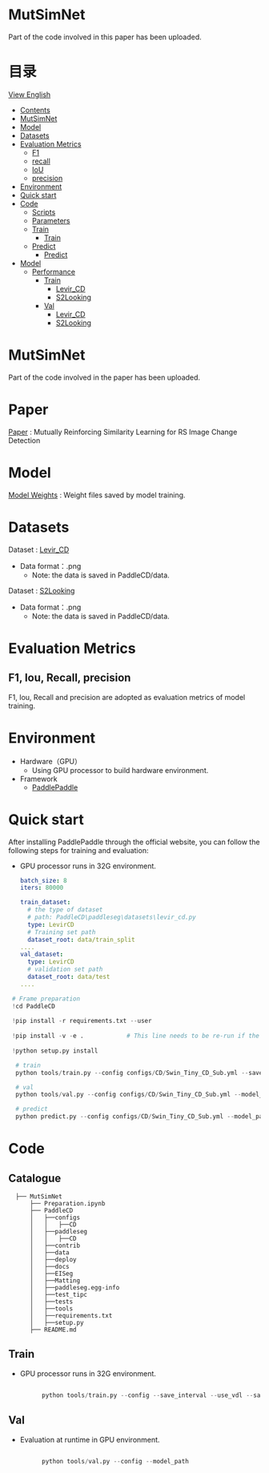 # MutSimNet
Part of the code involved in this paper has been uploaded.

# 目录

[View English](./README.md)

<!-- TOC -->

- [Contents](#Contents)
- [MutSimNet](#MutSimNet)
- [Model](#Model)
- [Datasets](#Datasets)
- [Evaluation Metrics](#Metrics)
    - [F1](#F1)
    - [recall](#recall)
    - [IoU](#IoU)
    - [precision](#precision)
- [Environment](#Environment)
- [Quick start](#start)
- [Code](#Code)
    - [Scripts](#Scripts)
    - [Parameters](#Parameters)
    - [Train](#Train)
        - [Train](#train)
    - [Predict](#Predict)
        - [Predict](#Predict)
- [Model](#Model)
    - [Performance](#Performance)
        - [Train](#Train)
            - [Levir_CD](#Training)
            - [S2Looking](#Training)
        - [Val](#Val)
            - [Levir_CD](#Verifying)
            - [S2Looking](#Verifying)
    
<!-- /TOC -->

# MutSimNet

Part of the code involved in the paper has been uploaded.

# Paper

[Paper](None) : Mutually Reinforcing Similarity Learning for RS Image Change Detection

# Model

[Model Weights]() : Weight files saved by model training.

# Datasets

Dataset : [Levir_CD](https://justchenhao.github.io/LEVIR/)

- Data format：.png
    - Note: the data is saved in PaddleCD/data.

Dataset : [S2Looking](https://github.com/S2Looking/Dataset)

- Data format：.png
    - Note: the data is saved in PaddleCD/data.
  

# Evaluation Metrics

## F1, Iou, Recall, precision

F1, Iou, Recall and precision are adopted as evaluation metrics of model training.

# Environment

- Hardware（GPU）
    - Using GPU processor to build hardware environment.
- Framework
    - [PaddlePaddle](https://www.paddlepaddle.org.cn/)

# Quick start

After installing PaddlePaddle through the official website, you can follow the following steps for training and evaluation:

- GPU processor runs in 32G environment.

  ```yaml
  batch_size: 8
  iters: 80000

  train_dataset:
    # the type of dataset
    # path: PaddleCD\paddleseg\datasets\levir_cd.py
    type: LevirCD
    # Training set path
    dataset_root: data/train_split
  ....
  val_dataset:
    type: LevirCD
    # validation set path
    dataset_root: data/test
  ....
  ```
  
 ```python
  # Frame preparation
  !cd PaddleCD
  
  !pip install -r requirements.txt --user
  
  !pip install -v -e .            # This line needs to be re-run if the code is modified, but not if the configuration file is changed.
  
  !python setup.py install
 ```

```python
  # train
  python tools/train.py --config configs/CD/Swin_Tiny_CD_Sub.yml --save_interval 800 --use_vdl --save_dir output/UperNet_Sub --log_iters 50 --num_worker 2 --do_eval --precision fp16 --amp_level O1

  # val
  python tools/val.py --config configs/CD/Swin_Tiny_CD_Sub.yml --model_path output/UperNet_Sub/best_model/model.pdparams --aug_eval --scales 0.75 1.0 1.25 --flip_horizontal --is_slide --crop_size 512 512 --stride 256 256

  # predict
  python predict.py --config configs/CD/Swin_Tiny_CD_Sub.yml --model_path output/UperNet_Sub/best_model/model.pdparams --image_path data/test/ --save_dir output/result --custom_color 0 0 0 255 255 255
```

# Code

## Catalogue

  ```
    ├── MutSimNet
        ├── Preparation.ipynb         
        ├── PaddleCD
        │   ├──configs                   
        │   │   ├──CD
        │   ├──paddleseg                   
        │   │   ├──CD           
        │   ├──contrib               
        │   ├──data          
        │   ├──deploy          
        │   ├──docs               
        │   ├──EISeg          
        │   ├──Matting
        │   ├──paddleseg.egg-info
        │   ├──test_tipc
        │   ├──tests
        │   ├──tools
        │   ├──requirements.txt
        │   ├──setup.py
        ├── README.md              
  ```


## Train


- GPU processor runs in 32G environment.

  ```python

        python tools/train.py --config --save_interval --use_vdl --save_dir --log_iters --num_worker --do_eval --precision --amp_level
  ```

## Val

- Evaluation at runtime in GPU environment.

  ```python

        python tools/val.py --config --model_path 
  ```
